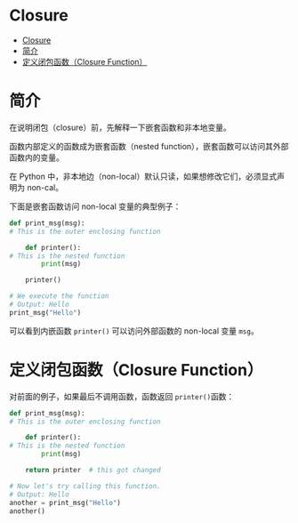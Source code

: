 # Closure

- [Closure](#closure)
- [简介](#%e7%ae%80%e4%bb%8b)
- [定义闭包函数（Closure Function）](#%e5%ae%9a%e4%b9%89%e9%97%ad%e5%8c%85%e5%87%bd%e6%95%b0closure-function)

# 简介
在说明闭包（closure）前，先解释一下嵌套函数和非本地变量。

函数内部定义的函数成为嵌套函数（nested function），嵌套函数可以访问其外部函数内的变量。

在 Python 中，非本地边（non-local）默认只读，如果想修改它们，必须显式声明为 non-cal。

下面是嵌套函数访问 non-local 变量的典型例子：
```py
def print_msg(msg):
# This is the outer enclosing function

    def printer():
# This is the nested function
        print(msg)

    printer()

# We execute the function
# Output: Hello
print_msg("Hello")
```

可以看到内嵌函数 `printer()` 可以访问外部函数的 non-local 变量 `msg`。

# 定义闭包函数（Closure Function）

对前面的例子，如果最后不调用函数，函数返回 `printer()`函数：
```py
def print_msg(msg):
# This is the outer enclosing function

    def printer():
# This is the nested function
        print(msg)

    return printer  # this got changed

# Now let's try calling this function.
# Output: Hello
another = print_msg("Hello")
another()
```

